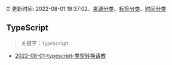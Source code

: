 :alarm_clock: 更新时间: 2022-08-01 19:37:02。[来源分类](../README.md)、[标签分类](../TAGS.md)、[时间分类](../TIMELINE.md)

## TypeScript


> 关键字：`TypeScript`



- [2022-08-01-typescript-类型转换请教](https://www.v2ex.com/t/870068) 